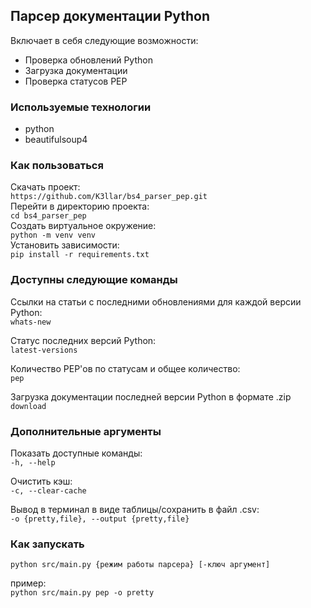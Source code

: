 ## Парсер документации Python  

Включает в себя следующие возможности:  
 - Проверка обновлений Python  
 - Загрузка документации  
 - Проверка статусов PEP  

### Используемые технологии  

 - python  
 - beautifulsoup4  

### Как пользоваться  

Скачать проект:  
`https://github.com/K3llar/bs4_parser_pep.git`  
Перейти в директорию проекта:  
`cd bs4_parser_pep`  
Создать виртуальное окружение:  
`python -m venv venv`  
Установить зависимости:  
`pip install -r requirements.txt`  

### Доступны следующие команды  
Ссылки на статьи с последними обновлениями для каждой версии Python:  
`whats-new`  

Статус последних версий Python:  
`latest-versions`  

Количество PEP'ов по статусам и общее количество:  
`pep`  

Загрузка документации последней версии Python в формате .zip  
`download`  

### Дополнительные аргументы  

Показать доступные команды:  
`-h, --help`  

Очистить кэш:  
`-c, --clear-cache`  

Вывод в терминал в виде таблицы/сохранить в файл .csv:  
`-o {pretty,file}, --output {pretty,file}`  

### Как запускать

`python src/main.py {режим работы парсера} [-ключ аргумент]`  

пример:  
`python src/main.py pep -o pretty `  